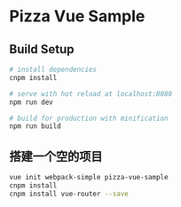 # Pizza Vue Sample

## Build Setup

``` bash
# install dependencies
cnpm install

# serve with hot reload at localhost:8080
npm run dev

# build for production with minification
npm run build
```

## 搭建一个空的项目

``` bash
vue init webpack-simple pizza-vue-sample
cnpm install
cnpm install vue-router --save
```

